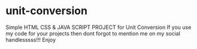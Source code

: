 # unit-conversion
Simple HTML CSS &amp; JAVA SCRIPT PROJECT for Unit Conversion 
If you use my code for your projects then dont forgot to mention me on my social handlesssss!!! Enjoy
